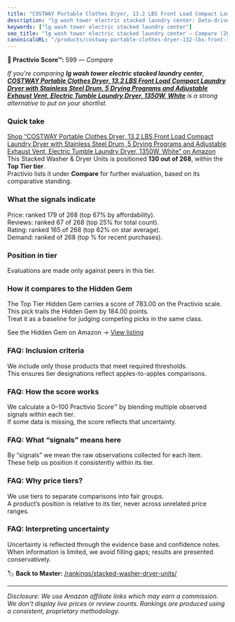 ```yaml
---
title: "COSTWAY Portable Clothes Dryer, 13.2 LBS Front Load Compact Laundry Dryer with Stainless Steel Drum, 5 Drying Programs and Adjustable Exhaust Vent, Electric Tumble Laundry Dryer, 1350W, White"
description: "lg wash tower electric stacked laundry center: Data-driven ranking using the Practivio Score™. Positioned by quality, value, demand, findability, momentum."
keywords: ["lg wash tower electric stacked laundry center"]
seo_title: "lg wash tower electric stacked laundry center — Compare (2025)"
canonicalURL: "/products/costway-portable-clothes-dryer-132-lbs-front-load-compact-laundry-dryer-with-stainless-steel-drum-5-drying-programs-and-adjustable-exhaust-vent-electric-tumble-laundry-dryer-1350w-white-B0B5LKM2HP/"
---
```


**🛒 Practivio Score™:** 599 — _Compare_


*If you're comparing **lg wash tower electric stacked laundry center**, **[COSTWAY Portable Clothes Dryer, 13.2 LBS Front Load Compact Laundry Dryer with Stainless Steel Drum, 5 Drying Programs and Adjustable Exhaust Vent, Electric Tumble Laundry Dryer, 1350W, White](https://www.amazon.com/dp/B0B5LKM2HP?tag=practivio-20)** is a strong alternative to put on your shortlist.*
### Quick take
[Shop “COSTWAY Portable Clothes Dryer, 13.2 LBS Front Load Compact Laundry Dryer with Stainless Steel Drum, 5 Drying Programs and Adjustable Exhaust Vent, Electric Tumble Laundry Dryer, 1350W, White” on Amazon](https://www.amazon.com/dp/B0B5LKM2HP?tag=practivio-20)
This Stacked Washer & Dryer Units is positioned **130 out of 268**, within the **Top Tier tier**.  
Practivio lists it under **Compare** for further evaluation, based on its comparative standing.

### What the signals indicate
Price: ranked 179 of 268 (top 67% by affordability).  
Reviews: ranked 67 of 268 (top 25% for total count).  
Rating: ranked 165 of 268 (top 62% on star average).  
Demand: ranked  of 268 (top % for recent purchases).

### Position in tier
Evaluations are made only against peers in this tier.

### How it compares to the Hidden Gem
The Top Tier Hidden Gem carries a score of 783.00 on the Practivio scale.  
This pick trails the Hidden Gem by 184.00 points.  
Treat it as a baseline for judging competing picks in the same class.  

See the Hidden Gem on Amazon → [View listing](https://www.amazon.com/dp/B0D4282T95?tag=practivio-20)

### FAQ: Inclusion criteria
We include only those products that meet required thresholds.  
This ensures tier designations reflect apples-to-apples comparisons.

### FAQ: How the score works
We calculate a 0–100 Practivio Score™ by blending multiple observed signals within each tier.  
If some data is missing, the score reflects that uncertainty.

### FAQ: What “signals” means here
By “signals” we mean the raw observations collected for each item.  
These help us position it consistently within its tier.

### FAQ: Why price tiers?
We use tiers to separate comparisons into fair groups.  
A product’s position is relative to its tier, never across unrelated price ranges.

### FAQ: Interpreting uncertainty
Uncertainty is reflected through the evidence base and confidence notes.  
When information is limited, we avoid filling gaps; results are presented conservatively.

<!-- Missing template for Compare/CompareWithinPriceClass -->


🏷️ **Back to Master:** [/rankings/stacked-washer-dryer-units/](/rankings/stacked-washer-dryer-units/)

---
_Disclosure: We use Amazon affiliate links which may earn a commission. We don’t display live prices or review counts. Rankings are produced using a consistent, proprietary methodology._
